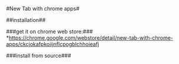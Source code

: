#New Tab with chrome apps#

##installation##

###get it on chrome web store:###
*https://chrome.google.com/webstore/detail/new-tab-with-chrome-apps/ckcjokafpkoiijnflcpogblchhoieafj

###install from source###
